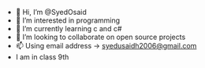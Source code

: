 - 👋 Hi, I’m @SyedOsaid
- 👀 I’m interested in programming 
- 🌱 I’m currently learning c and c# 
- 💞️ I’m looking to collaborate on open source projects
- 📫 Using email address -> syedusaidh2006@gmail.com
- I am in class 9th


<!---
SyedOsaid/SyedOsaid is a ✨ special ✨ repository because its `README.md` (this file) appears on your GitHub profile.
You can click the Preview link to take a look at your changes.
--->
